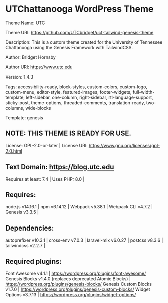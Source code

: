 # UTChattanooga WordPress Theme

Theme Name: UTC

Theme URI: https://github.com/UTCbridget/uct-tailwind-genesis-theme

Description: This is a custom theme created for the University of Tennessee Chattanooga using the Genesis Framework with TailwindCSS.

Author: Bridget Hornsby

Author URI: https://www.utc.edu

Version: 1.4.3

Tags: accessibility-ready, block-styles, custom-colors, custom-logo, custom-menu, editor-style, featured-images, footer-widgets, full-width-template, left-sidebar, one-column, right-sidebar, rtl-language-support, sticky-post, theme-options, threaded-comments, translation-ready, two-columns, wide-blocks

Template: genesis

## NOTE: THIS THEME IS READY FOR USE.

License: GPL-2.0-or-later | 
License URI: https://www.gnu.org/licenses/gpl-2.0.html

## Text Domain: https://blog.utc.edu

Requires at least: 7.4 | 
Uses PHP: 8.0 | 

## Requires:

node.js v14.16.1 | 
npm v6.14.12 | 
Webpack v5.38.1 | 
Webpack CLI v4.7.2 | 
Genesis v3.3.5 | 

## Dependencies:

autoprefixer v10.3.1 | 
cross-env v7.0.3 | 
laravel-mix v6.0.27 | 
postcss v8.3.6 | 
tailwindcss v2.2.7 | 

## Required plugins:

Font Awesome v4.1.1 | https://wordpress.org/plugins/font-awesome/
Genesis Blocks v1.4.0 (replaces deprecated Atomic Blocks) | https://wordpress.org/plugins/genesis-blocks/
Genesis Custom Blocks v1.7.0 | https://wordpress.org/plugins/genesis-custom-blocks/
Widget Options v3.7.13 | https://wordpress.org/plugins/widget-options/
